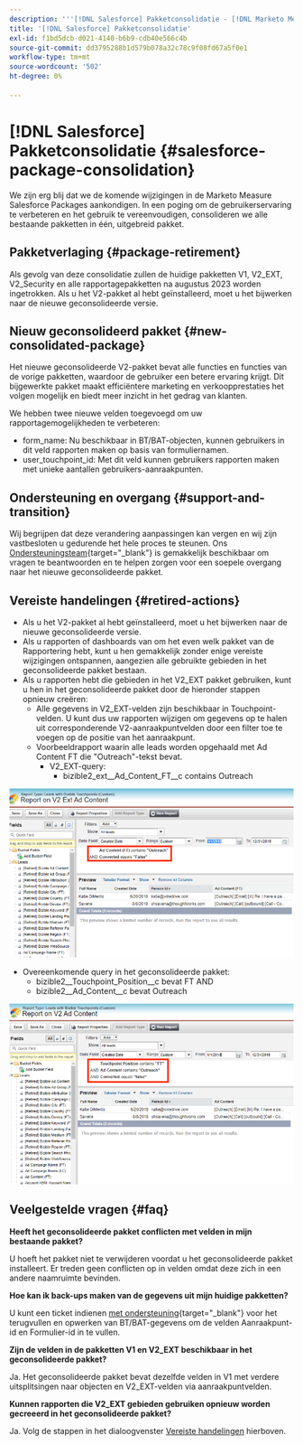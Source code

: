 ```yaml
---
description: '''[!DNL Salesforce] Pakketconsolidatie - [!DNL Marketo Measure] - Productdocumentatie"'
title: '[!DNL Salesforce] Pakketconsolidatie'
exl-id: f1bd5dcb-d021-4140-b6b9-cdb40e566c4b
source-git-commit: dd3795288b1d579b078a32c78c9f08fd67a5f0e1
workflow-type: tm+mt
source-wordcount: '502'
ht-degree: 0%

---
```


# [!DNL Salesforce] Pakketconsolidatie {#salesforce-package-consolidation}

We zijn erg blij dat we de komende wijzigingen in de Marketo Measure Salesforce Packages aankondigen. In een poging om de gebruikerservaring te verbeteren en het gebruik te vereenvoudigen, consolideren we alle bestaande pakketten in één, uitgebreid pakket.

## Pakketverlaging {#package-retirement}

Als gevolg van deze consolidatie zullen de huidige pakketten V1, V2_EXT, V2_Security en alle rapportagepakketten na augustus 2023 worden ingetrokken. Als u het V2-pakket al hebt geïnstalleerd, moet u het bijwerken naar de nieuwe geconsolideerde versie.

## Nieuw geconsolideerd pakket {#new-consolidated-package}

Het nieuwe geconsolideerde V2-pakket bevat alle functies en functies van de vorige pakketten, waardoor de gebruiker een betere ervaring krijgt. Dit bijgewerkte pakket maakt efficiëntere marketing en verkoopprestaties het volgen mogelijk en biedt meer inzicht in het gedrag van klanten.

We hebben twee nieuwe velden toegevoegd om uw rapportagemogelijkheden te verbeteren:

* form_name: Nu beschikbaar in BT/BAT-objecten, kunnen gebruikers in dit veld rapporten maken op basis van formuliernamen.
* user_touchpoint_id: Met dit veld kunnen gebruikers rapporten maken met unieke aantallen gebruikers-aanraakpunten.

## Ondersteuning en overgang {#support-and-transition}

Wij begrijpen dat deze verandering aanpassingen kan vergen en wij zijn vastbesloten u gedurende het hele proces te steunen. Ons [Ondersteuningsteam](https://nation.marketo.com/t5/support/ct-p/Support){target="_blank"} is gemakkelijk beschikbaar om vragen te beantwoorden en te helpen zorgen voor een soepele overgang naar het nieuwe geconsolideerde pakket.

## Vereiste handelingen {#retired-actions}

* Als u het V2-pakket al hebt geïnstalleerd, moet u het bijwerken naar de nieuwe geconsolideerde versie.
* Als u rapporten of dashboards van om het even welk pakket van de Rapportering hebt, kunt u hen gemakkelijk zonder enige vereiste wijzigingen ontspannen, aangezien alle gebruikte gebieden in het geconsolideerde pakket bestaan.
* Als u rapporten hebt die gebieden in het V2_EXT pakket gebruiken, kunt u hen in het geconsolideerde pakket door de hieronder stappen opnieuw creëren:
   * Alle gegevens in V2_EXT-velden zijn beschikbaar in Touchpoint-velden. U kunt dus uw rapporten wijzigen om gegevens op te halen uit corresponderende V2-aanraakpuntvelden door een filter toe te voegen op de positie van het aanraakpunt.
   * Voorbeeldrapport waarin alle leads worden opgehaald met Ad Content FT die &quot;Outreach&quot;-tekst bevat.
      * V2_EXT-query:
         * bizible2_ext__Ad_Content_FT__c contains Outreach

![](assets/package-consolidation-1.png)

* Overeenkomende query in het geconsolideerde pakket:
   * bizible2__Touchpoint_Position__c bevat FT AND
   * bizible2__Ad_Content__c bevat Outreach

![](assets/salesforce-package-consolidation-2.png)

## Veelgestelde vragen {#faq}

**Heeft het geconsolideerde pakket conflicten met velden in mijn bestaande pakket?**

U hoeft het pakket niet te verwijderen voordat u het geconsolideerde pakket installeert. Er treden geen conflicten op in velden omdat deze zich in een andere naamruimte bevinden.

**Hoe kan ik back-ups maken van de gegevens uit mijn huidige pakketten?**

U kunt een ticket indienen [met ondersteuning](https://nation.marketo.com/t5/support/ct-p/Support){target="_blank"} voor het terugvullen en opwerken van BT/BAT-gegevens om de velden Aanraakpunt-id en Formulier-id in te vullen.

**Zijn de velden in de pakketten V1 en V2_EXT beschikbaar in het geconsolideerde pakket?**

Ja. Het geconsolideerde pakket bevat dezelfde velden in V1 met verdere uitsplitsingen naar objecten en V2_EXT-velden via aanraakpuntvelden.

**Kunnen rapporten die V2_EXT gebieden gebruiken opnieuw worden gecreeerd in het geconsolideerde pakket?**

Ja. Volg de stappen in het dialoogvenster [Vereiste handelingen](#retired-actions) hierboven.
